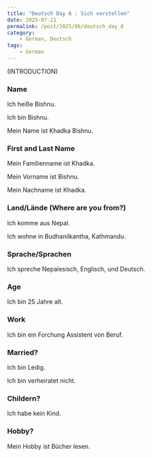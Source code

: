 ```yaml
---
title: "Deutsch Day 6 : Sich vorstellen"
date: 2025-07-21
permalink: /post/2025/06/deutsch_day_6
category: 
    - German, Deutsch
tags:
    - German
---
```


(INTRODUCTION)

### Name

Ich heiße Bishnu. 

Ich bin Bishnu. 

Mein Name ist Khadka Bishnu. 

### First and Last Name

Mein Familienname ist Khadka. 

Mein Vorname ist Bishnu. 

Mein Nachname ist Khadka. 

### Land/Lände (Where are you from?)

Ich komme aus Nepal. 

Ich wohne in Budhanilkantha, Kathmandu. 

### Sprache/Sprachen 

Ich spreche Nepalesisch, Englisch, und Deutsch. 

### Age

Ich bin 25 Jahre alt. 

### Work 

Ich bin ein Forchung Assistent von Beruf. 

### Married? 

Ich bin Ledig. 

Ich bin verheiratet nicht.

### Childern? 

Ich habe kein Kind. 


### Hobby? 

Mein Hobby ist Bücher lesen. 
